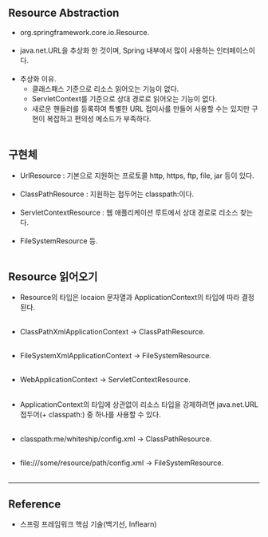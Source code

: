 Resource Abstraction
--------------------

-	org.springframework.core.io.Resource.<br><br>
-	java.net.URL을 추상화 한 것이며, Spring 내부에서 많이 사용하는 인터페이스이다.<br><br>
-	추상화 이유.
	-	클래스패스 기준으로 리소스 읽어오는 기능이 없다.
	-	ServletContext를 기준으로 상대 경로로 읽어오는 기능이 없다.
	-	새로운 핸들러를 등록하여 특별한 URL 접미사를 만들어 사용할 수는 있지만 구현이 복잡하고 편의성 메소드가 부족하다.<br><br>

구현체
------

-	UrlResource : 기본으로 지원하는 프로토콜 http, https, ftp, file, jar 등이 있다.<br><br>
-	ClassPathResource : 지원하는 접두어는 classpath:이다.<br><br>
-	ServletContextResource : 웹 애플리케이션 루트에서 상대 경로로 리소스 찾는다.<br><br>
-	FileSystemResource 등.<br><br>

Resource 읽어오기
-----------------

-	Resource의 타입은 locaion 문자열과 ApplicationContext의 타입에 따라 결정 된다.<br><br>

-	ClassPathXmlApplicationContext -> ClassPathResource.<br><br>

-	FileSystemXmlApplicationContext -> FileSystemResource.<br><br>

-	WebApplicationContext -> ServletContextResource.<br><br>

-	ApplicationContext의 타입에 상관없이 리소스 타입을 강제하려면 java.net.URL 접두어(+ classpath:) 중 하나를 사용할 수 있다.<br><br>

-	classpath:me/whiteship/config.xml -> ClassPathResource.<br><br>

-	file:///some/resource/path/config.xml -> FileSystemResource.<br><br>

---

Reference
---------

-	스프링 프레임워크 핵심 기술(백기선, Inflearn)
